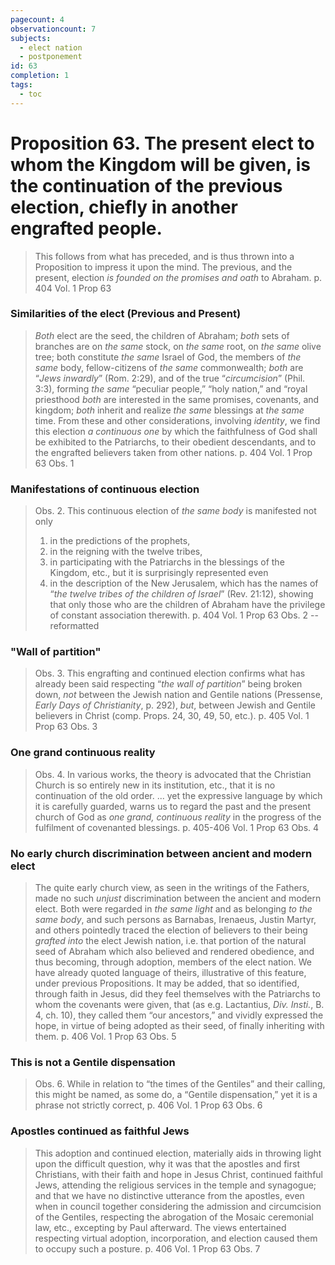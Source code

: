 ```yaml
---
pagecount: 4
observationcount: 7
subjects:
  - elect nation
  - postponement
id: 63
completion: 1
tags:
  - toc
---
```

# Proposition 63. The present elect to whom the Kingdom will be given, is the continuation of the previous election, chiefly in another engrafted people.

>This follows from what has preceded, and is thus thrown into a Proposition to impress it upon the mind. The previous, and the present, election *is founded on the promises and oath* to Abraham.
>p. 404 Vol. 1 Prop 63
### Similarities of the elect (Previous and Present)
>*Both* elect are the seed, the children of Abraham; *both* sets of branches are on *the same* stock, on *the same* root, on *the same* olive tree; both constitute *the same* Israel of God, the members of *the same* body, fellow-citizens of *the same* commonwealth; *both* are “*Jews inwardly*” (Rom. 2:29), and of the true “*circumcision*” (Phil. 3:3), forming *the same* “peculiar people,” “holy nation,” and “royal priesthood *both* are interested in the same promises, covenants, and kingdom; *both* inherit and realize *the same* blessings at *the same* time. From these and other considerations, involving *identity*, we find this election *a continuous one* by which the faithfulness of God shall be exhibited to the Patriarchs, to their obedient descendants, and to the engrafted believers taken from other nations.
>p. 404 Vol. 1 Prop 63 Obs. 1
### Manifestations of continuous election
>Obs. 2. This continuous election of *the same body* is manifested not only 
>1. in the predictions of the prophets, 
>2. in the reigning with the twelve tribes, 
>3. in participating with the Patriarchs in the blessings of the Kingdom, etc., but it is surprisingly represented even 
>4. in the description of the New Jerusalem, which has the names of “*the twelve tribes of the children of Israel*” (Rev. 21:12), showing that only those who are the children of Abraham have the privilege of constant association therewith.
>p. 404 Vol. 1 Prop 63 Obs. 2 -- reformatted
### "Wall of partition"
>Obs. 3. This engrafting and continued election confirms what has already been said respecting “*the wall of partition*” being broken down, *not* between the Jewish nation and Gentile nations (Pressense, *Early Days of Christianity*, p. 292), *but*, between Jewish and Gentile believers in Christ (comp. Props. 24, 30, 49, 50, etc.).
>p. 405 Vol. 1 Prop 63 Obs. 3
### One grand continuous reality
>Obs. 4. In various works, the theory is advocated that the Christian Church is so entirely new in its institution, etc., that it is no continuation of the old order.
>...
>yet the expressive language by which it is carefully guarded, warns us to regard the past and the present church of God as *one grand, continuous reality* in the progress of the fulfilment of covenanted blessings.
>p. 405-406 Vol. 1 Prop 63 Obs. 4
### No early church discrimination between ancient and modern elect
>The quite early church view, as seen in the writings of the Fathers, made no such *unjust* discrimination between the ancient and modern elect. Both were regarded in *the same light* and as belonging *to the same body*, and such persons as Barnabas, Irenaeus, Justin Martyr, and others pointedly traced the election of believers to their being *grafted into* the elect Jewish nation, i.e. that portion of the natural seed of Abraham which also believed and rendered obedience, and thus becoming, through adoption, members of the elect nation. We have already quoted language of theirs, illustrative of this feature, under previous Propositions. It may be added, that so identified, through faith in Jesus, did they feel themselves with the Patriarchs to whom the covenants were given, that (as e.g. Lactantius, *Div. Insti.*, B. 4, ch. 10), they called them “our ancestors,” and vividly expressed the hope, in virtue of being adopted as their seed, of finally inheriting with them.
>p. 406 Vol. 1 Prop 63 Obs. 5
### This is not a Gentile dispensation
>Obs. 6. While in relation to “the times of the Gentiles” and their calling, this might be named, as some do, a “Gentile dispensation,” yet it is a phrase not strictly correct,
>p. 406 Vol. 1 Prop 63 Obs. 6
### Apostles continued as faithful Jews
>This adoption and continued election, materially aids in throwing light upon the difficult question, why it was that the apostles and first Christians, with their faith and hope in Jesus Christ, continued faithful Jews, attending the religious services in the temple and synagogue; and that we have no distinctive utterance from the apostles, even when in council together considering the admission and circumcision of the Gentiles, respecting the abrogation of the Mosaic ceremonial law, etc., excepting by Paul afterward. The views entertained respecting virtual adoption, incorporation, and election caused them to occupy such a posture.
>p. 406 Vol. 1 Prop 63 Obs. 7















